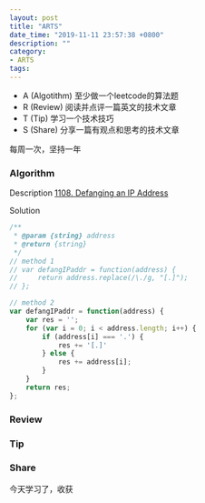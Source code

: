 ```yaml
---
layout: post
title: "ARTS"
date_time: "2019-11-11 23:57:38 +0800"
description: ""
category:
- ARTS
tags:
---
```


- A (Algotithm) 至少做一个leetcode的算法题
- R (Review) 阅读并点评一篇英文的技术文章
- T (Tip) 学习一个技术技巧
- S (Share) 分享一篇有观点和思考的技术文章

每周一次，坚持一年

### Algorithm

Description
[1108. Defanging an IP Address](https://leetcode.com/problems/defanging-an-ip-address/)

Solution

```JavaScript
/**
 * @param {string} address
 * @return {string}
 */
// method 1
// var defangIPaddr = function(address) {
//     return address.replace(/\./g, "[.]");
// };

// method 2
var defangIPaddr = function(address) {
    var res = '';
    for (var i = 0; i < address.length; i++) {
        if (address[i] === '.') {
            res += '[.]'
        } else {
            res += address[i];
        }
    }
    return res;
};
```

### Review

### Tip

### Share

今天学习了，收获